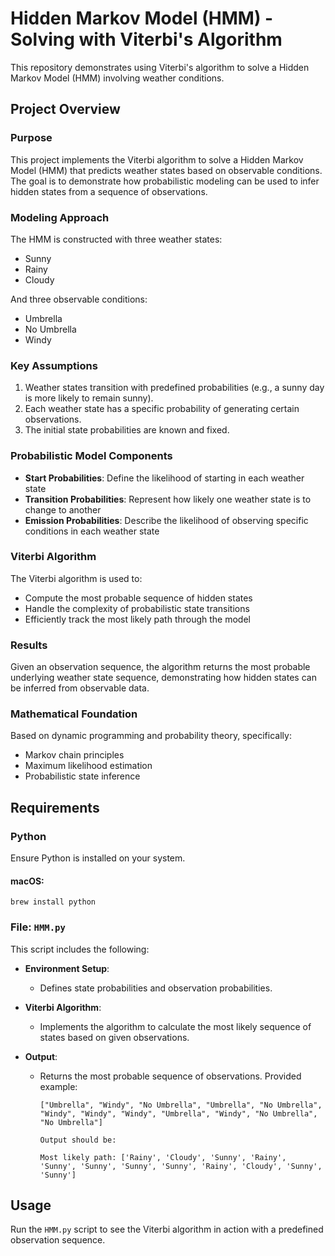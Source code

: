 # Hidden Markov Model (HMM) - Solving with Viterbi's Algorithm

This repository demonstrates using Viterbi's algorithm to solve a Hidden Markov Model (HMM) involving weather conditions.

## Project Overview

### Purpose
This project implements the Viterbi algorithm to solve a Hidden Markov Model (HMM) that predicts weather states based on observable conditions. The goal is to demonstrate how probabilistic modeling can be used to infer hidden states from a sequence of observations.

### Modeling Approach
The HMM is constructed with three weather states:
- Sunny
- Rainy
- Cloudy

And three observable conditions:
- Umbrella
- No Umbrella
- Windy

### Key Assumptions
1. Weather states transition with predefined probabilities (e.g., a sunny day is more likely to remain sunny).
2. Each weather state has a specific probability of generating certain observations.
3. The initial state probabilities are known and fixed.

### Probabilistic Model Components
- **Start Probabilities**: Define the likelihood of starting in each weather state
- **Transition Probabilities**: Represent how likely one weather state is to change to another
- **Emission Probabilities**: Describe the likelihood of observing specific conditions in each weather state

### Viterbi Algorithm
The Viterbi algorithm is used to:
- Compute the most probable sequence of hidden states
- Handle the complexity of probabilistic state transitions
- Efficiently track the most likely path through the model

### Results
Given an observation sequence, the algorithm returns the most probable underlying weather state sequence, demonstrating how hidden states can be inferred from observable data.

### Mathematical Foundation
Based on dynamic programming and probability theory, specifically:
- Markov chain principles
- Maximum likelihood estimation
- Probabilistic state inference

## Requirements

### Python

Ensure Python is installed on your system.

#### macOS:

```
brew install python
```

### File: `HMM.py`

This script includes the following:

- **Environment Setup**:
  - Defines state probabilities and observation probabilities.
- **Viterbi Algorithm**:
  - Implements the algorithm to calculate the most likely sequence of states based on given observations.
- **Output**:

  - Returns the most probable sequence of observations. Provided example:

    ```
    ["Umbrella", "Windy", "No Umbrella", "Umbrella", "No Umbrella", "Windy", "Windy", "Windy", "Umbrella", "Windy", "No Umbrella", "No Umbrella"]

    Output should be:

    Most likely path: ['Rainy', 'Cloudy', 'Sunny', 'Rainy', 'Sunny', 'Sunny', 'Sunny', 'Sunny', 'Rainy', 'Cloudy', 'Sunny', 'Sunny']
    ```

## Usage
Run the `HMM.py` script to see the Viterbi algorithm in action with a predefined observation sequence.

